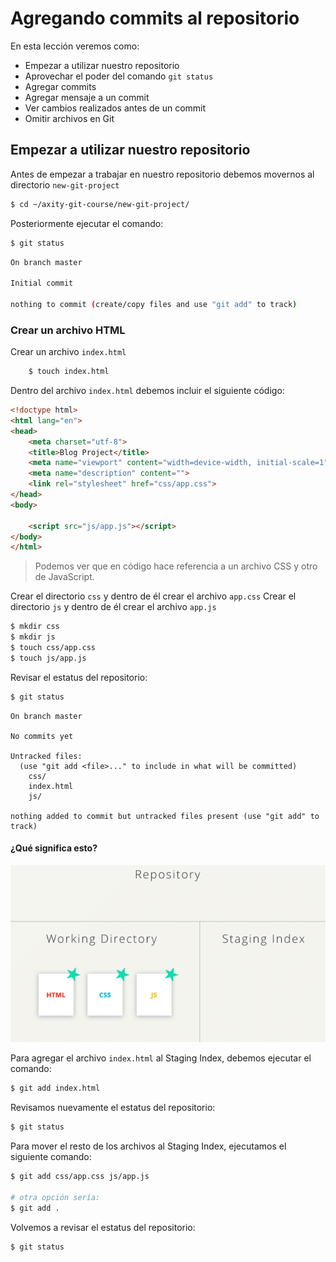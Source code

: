# Agregando commits al repositorio

En esta lección veremos como:

 - Empezar a utilizar nuestro repositorio
 - Aprovechar el poder del comando `git status`
 - Agregar commits
 - Agregar mensaje a un commit
 - Ver cambios realizados antes de un commit
 - Omitir archivos en Git

## Empezar a utilizar nuestro repositorio

Antes de empezar a trabajar en nuestro repositorio debemos movernos al directorio `new-git-project` 

```bash
$ cd ~/axity-git-course/new-git-project/
``` 
Posteriormente ejecutar el comando:

```bash
$ git status
```
```bash
On branch master

Initial commit

nothing to commit (create/copy files and use "git add" to track)
```

### Crear un archivo HTML

Crear un archivo `index.html` 
```bash
    $ touch index.html
```
Dentro del archivo `index.html` debemos incluir el siguiente código:

```html
<!doctype html>
<html lang="en">
<head>
    <meta charset="utf-8">
    <title>Blog Project</title>
    <meta name="viewport" content="width=device-width, initial-scale=1">
    <meta name="description" content="">
    <link rel="stylesheet" href="css/app.css">
</head>
<body>

    <script src="js/app.js"></script>
</body>
</html>
```

> Podemos ver que en código hace referencia a un archivo CSS  y otro  de JavaScript.

Crear el directorio `css` y dentro de él crear el archivo `app.css`
Crear el directorio `js` y dentro de él crear el archivo `app.js`

```bash
$ mkdir css
$ mkdir js
$ touch css/app.css
$ touch js/app.js
```

Revisar el estatus del repositorio:

```bash
$ git status
```
```
On branch master

No commits yet

Untracked files:
  (use "git add <file>..." to include in what will be committed)
	css/
	index.html
	js/

nothing added to commit but untracked files present (use "git add" to track)
```

#### ¿Qué significa esto?

![img_work_to_index](images/img_work_to_index.gif)

Para agregar el archivo `index.html` al Staging Index, debemos ejecutar el comando:
```bash
$ git add index.html
```
Revisamos nuevamente el estatus del repositorio:
```bash
$ git status
```
Para mover el resto de los archivos al Staging Index, ejecutamos el siguiente comando:

```bash
$ git add css/app.css js/app.js

# otra opción sería:
$ git add .
```

Volvemos a revisar el estatus del repositorio:

```bash
$ git status
```
<!--stackedit_data:
eyJoaXN0b3J5IjpbLTExMzI4NjcwOTYsLTQxNjYwMjY4OCwtNz
QxODQ4Njg1LC03NDE4NDg2ODUsLTEwNzc5ODgxMTksMTM1MTA2
NjY1MywtMTgwNDYyNzQ0LC0xODIyMTg0NzI0LC0xNzg0NjY1MT
Q3LC0xODk4OTg0NzIyLC01ODMwODA2MjQsMTcxODIzNzI4MSwx
MzI1NzQ2Mzc0LDE1NjI0MzUyNzksMTc1MDIwOTU0Niw0MjEwND
M2NiwyMDQwMjI4OTY5LC0xNzU4OTg0NzI0LDEzMjY5NDY3Njcs
MTgxNTEyMTc4MF19
-->